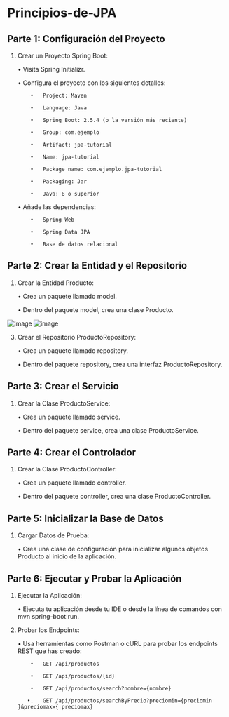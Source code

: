 # Principios-de-JPA


## Parte 1: Configuración del Proyecto
1.   Crear un Proyecto Spring Boot:

      •   Visita Spring Initializr.

      •   Configura el proyecto con los siguientes detalles:

             •   Project: Maven

             •   Language: Java

             •   Spring Boot: 2.5.4 (o la versión más reciente)

             •   Group: com.ejemplo

             •   Artifact: jpa-tutorial

             •   Name: jpa-tutorial

             •   Package name: com.ejemplo.jpa-tutorial

             •   Packaging: Jar

             •   Java: 8 o superior

      •   Añade las dependencias:

             •   Spring Web

             •   Spring Data JPA

             •   Base de datos relacional

## Parte 2: Crear la Entidad y el Repositorio


1.   Crear la Entidad Producto:

      •   Crea un paquete llamado model.

      •   Dentro del paquete model, crea una clase Producto.

![image](https://github.com/user-attachments/assets/78e96219-1446-4275-b5c4-620371dc384a)
![image](https://github.com/user-attachments/assets/8318ad83-535f-423a-b82b-c4e5bcf5cbcf)




     

3.   Crear el Repositorio ProductoRepository:

      •   Crea un paquete llamado repository.

      •   Dentro del paquete repository, crea una interfaz ProductoRepository.



     

 

## Parte 3: Crear el Servicio

 

1.   Crear la Clase ProductoService:

      •   Crea un paquete llamado service.

      •   Dentro del paquete service, crea una clase ProductoService.

 

## Parte 4: Crear el Controlador

 

1.   Crear la Clase ProductoController:

      •   Crea un paquete llamado controller.

      •   Dentro del paquete controller, crea una clase ProductoController.

 

## Parte 5: Inicializar la Base de Datos

 
1.   Cargar Datos de Prueba:

      •   Crea una clase de configuración para inicializar algunos objetos Producto al inicio de la aplicación.

 

## Parte 6: Ejecutar y Probar la Aplicación

 

1.   Ejecutar la Aplicación:

      •   Ejecuta tu aplicación desde tu IDE o desde la línea de comandos con mvn spring-boot:run.

2.   Probar los Endpoints:

      •   Usa herramientas como Postman o cURL para probar los endpoints REST que has creado:

             •   GET /api/productos

             •   GET /api/productos/{id}

             •   GET /api/productos/search?nombre={nombre}

            •.   GET /api/productos/searchByPrecio?preciomin={preciomin }&preciomax={ preciomax}
